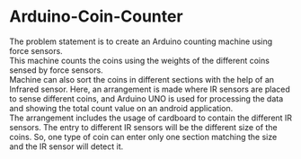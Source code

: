 # Arduino-Coin-Counter
The problem statement is to create an Arduino counting machine using force sensors. <br>
This machine counts the coins using the weights of the different coins sensed by force sensors.<br>
Machine can also sort the coins in different sections with the help of an Infrared sensor. Here, an arrangement is made where IR sensors are placed to sense different coins, and Arduino UNO is used for processing the data and showing the total count value on an android application.<br>
The arrangement includes the usage of cardboard to contain the different IR sensors. The entry to different IR sensors will be the different size of the coins. So, one type of coin can enter only one section matching the size and the IR sensor will detect it.
